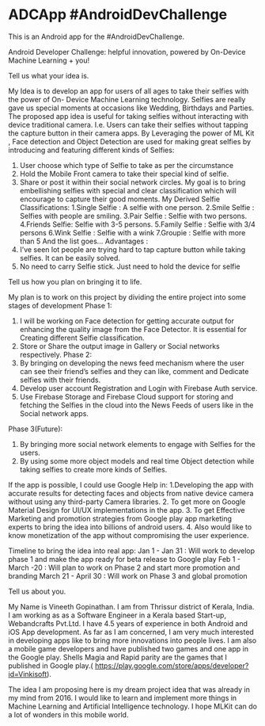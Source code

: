 # ADCApp #AndroidDevChallenge
This is an Android app for the #AndroidDevChallenge.

Android Developer Challenge: helpful innovation, powered by On-Device Machine Learning + you!

Tell us what your idea is. 

My Idea is to develop an app for  users of all ages to take their selfies with the power of On- Device Machine Learning technology.
Selfies are really gave us special moments at occasions like Wedding, Birthdays and Parties. The proposed app idea is useful for taking selfies without interacting with device traditional camera. I.e. Users can take their selfies without tapping the capture button in their camera apps.
By Leveraging the power of ML Kit , Face detection and Object Detection are used for making great selfies by introducing and featuring different kinds of Selfies:
1.	User choose which type of Selfie to take as per the circumstance
2.	Hold the Mobile Front camera  to take their special kind of selfie.
3.	Share or post it within their social network circles.
My goal is to bring embellishing selfies with special and clear classification which will encourage to capture their good moments.
My Derived Selfie Classifications:
1.Single Selfie : A selfie with one person. 
2.Smile Selfie : Selfies with people are smiling.
3.Pair Selfie : Selfie with two persons.
4.Friends Selfie: Selfie with 3-5 persons.
5.Family Selfie : Selfie with 3/4 persons
6.Wink Selfie : Selfie with a wink
7.Groupie : Selfie with more than 5
And the list goes…
Advantages :
1.	I’ve seen lot people are trying hard to tap capture button while taking selfies. It can be easily solved.
2.	No need to carry Selfie stick. Just need to hold the device for selfie


Tell us how you plan on bringing it to life. 



My plan is to work on this project by dividing the entire project into some stages of development
Phase 1:
1.	I will be working on Face detection for getting accurate output for enhancing the quality image from the Face Detector. It is essential for Creating different Selfie classification.
2.	Store or Share the output image in Gallery or Social networks respectively.
Phase 2: 
1.	By bringing on developing the news feed mechanism where the user can see their friend’s selfies and they can like, comment and Dedicate selfies with their friends.
2.	Develop user account Registration and Login with Firebase Auth service.
3.	Use Firebase Storage and Firebase Cloud support for storing and fetching the Selfies in the cloud into the News Feeds of users like in the Social network apps.


Phase 3(Future):

1.	By bringing more social network elements to engage with Selfies for the users.
2.	By using some more object models and real time Object detection while taking selfies
to create more kinds of Selfies.



If the app is possible, I could use Google Help in:
1.Developing the app with accurate results for detecting faces and objects from native device camera without using any third-party Camera libraries.
2. To get more on Google Material Design for UI/UX implementations in the app.
3. To get Effective Marketing and promotion strategies from Google play app marketing experts to bring the idea into billions of android users.
4. Also would like to know monetization of the app without compromising the user experience.

Timeline to bring the idea into real app:
Jan 1 - Jan 31 : Will work to develop phase 1 and make the app ready for beta release to Google play
Feb 1 - March -20 : Will plan to work  on Phase 2 and start more promotion  and branding
March 21 - April 30 : Will work on Phase 3 and global promotion



Tell us about you. 


My Name is Vineeth Gopinathan. I am from Thrissur district of Kerala, India. I am working as as a Software Engineer in a Kerala based Start-up, Webandcrafts Pvt.Ltd. I have 4.5 years of experience in both Android and iOS App development. 
As far as I am concerned, I am very much interested in developing apps like to bring more innovations into people lives.  I am also a mobile game developers and have published two games and one app in the Google play. 
Shells Magia and Rapid parity are the games that I published in Google play.( https://play.google.com/store/apps/developer?id=Vinkisoft).

The idea I am proposing here is my dream project idea that was already in my mind from 2016. I would like to learn and implement more things in Machine Learning and Artificial Intelligence technology. I hope MLKit can do a lot of wonders in this mobile world.




